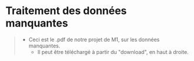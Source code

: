 # Traitement des données manquantes

> - Ceci est le .pdf de notre projet de M1, sur les données manquantes.
>   - Il peut être téléchargé à partir du "download", en haut à droite. 
